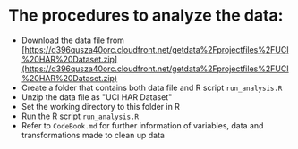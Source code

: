 # The procedures to analyze the data:
* Download the data file from [https://d396qusza40orc.cloudfront.net/getdata%2Fprojectfiles%2FUCI%20HAR%20Dataset.zip](https://d396qusza40orc.cloudfront.net/getdata%2Fprojectfiles%2FUCI%20HAR%20Dataset.zip)
* Create a folder that contains both data file and R script ```run_analysis.R```
* Unzip the data file as "UCI HAR Dataset"
* Set the working directory to this folder in R
* Run the R script ```run_analysis.R```
* Refer to ```CodeBook.md``` for further information of variables, data and transformations made to clean up data
